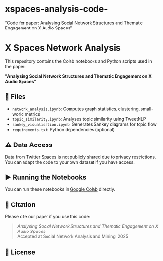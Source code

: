# xspaces-analysis-code-
 “Code for paper: Analysing Social Network Structures and Thematic Engagement on X Audio Spaces”

# X Spaces Network Analysis

This repository contains the Colab notebooks and Python scripts used in the paper:

**"Analysing Social Network Structures and Thematic Engagement on X Audio Spaces"**

## 📂 Files

- `network_analysis.ipynb`: Computes graph statistics, clustering, small-world metrics
- `topic_similarity.ipynb`: Analyses topic similarity using TweetNLP
- `sankey_visualisation.ipynb`: Generates Sankey diagrams for topic flow
- `requirements.txt`: Python dependencies (optional)

## ⚠️ Data Access

Data from Twitter Spaces is not publicly shared due to privacy restrictions.
You can adapt the code to your own dataset if you have access.

## ▶️ Running the Notebooks

You can run these notebooks in [Google Colab](https://colab.research.google.com) directly.

## 🧾 Citation

Please cite our paper if you use this code:

> *Analysing Social Network Structures and Thematic Engagement on X Audio Spaces*  
> Accepted at Social Network Analysis and Mining, 2025

## 📄 License



